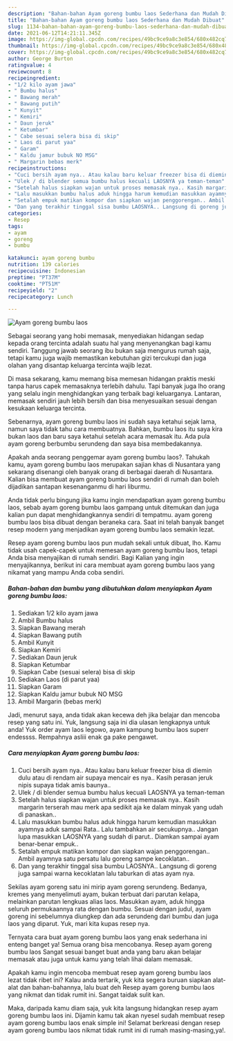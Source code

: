 ```yaml
---
description: "Bahan-bahan Ayam goreng bumbu laos Sederhana dan Mudah Dibuat"
title: "Bahan-bahan Ayam goreng bumbu laos Sederhana dan Mudah Dibuat"
slug: 1134-bahan-bahan-ayam-goreng-bumbu-laos-sederhana-dan-mudah-dibuat
date: 2021-06-12T14:21:11.345Z
image: https://img-global.cpcdn.com/recipes/49bc9ce9a8c3e854/680x482cq70/ayam-goreng-bumbu-laos-foto-resep-utama.jpg
thumbnail: https://img-global.cpcdn.com/recipes/49bc9ce9a8c3e854/680x482cq70/ayam-goreng-bumbu-laos-foto-resep-utama.jpg
cover: https://img-global.cpcdn.com/recipes/49bc9ce9a8c3e854/680x482cq70/ayam-goreng-bumbu-laos-foto-resep-utama.jpg
author: George Burton
ratingvalue: 4
reviewcount: 8
recipeingredient:
- "1/2 kilo ayam jawa"
- " Bumbu halus"
- " Bawang merah"
- " Bawang putih"
- " Kunyit"
- " Kemiri"
- " Daun jeruk"
- " Ketumbar"
- " Cabe sesuai selera bisa di skip"
- " Laos di parut yaa"
- " Garam"
- " Kaldu jamur bubuk NO MSG"
- " Margarin bebas merk"
recipeinstructions:
- "Cuci bersih ayam nya.. Atau kalau baru keluar freezer bisa di diemin dulu atau di rendam air supaya mencair es nya.. Kasih perasan jeruk nipis supaya tidak amis baunya.."
- "Ulek / di blender semua bumbu halus kecuali LAOSNYA ya teman-teman"
- "Setelah halus siapkan wajan untuk proses memasak nya.. Kasih margarin terserah mau merk apa sedikit aja ke dalam minyak yang udah di panaskan.."
- "Lalu masukkan bumbu halus aduk hingga harum kemudian masukkan ayamnya aduk sampai Rata.. Lalu tambahkan air secukupnya.. Jangan lupa masukkan LAOSNYA yang sudah di parut.. Diamkan sampai ayam benar-benar empuk.."
- "Setalah empuk matikan kompor dan siapkan wajan penggorengan.. Ambil ayamnya satu persatu lalu goreng sampe kecoklatan.."
- "Dan yang terakhir tinggal sisa bumbu LAOSNYA.. Langsung di goreng juga sampai warna kecoklatan lalu taburkan di atas ayam nya."
categories:
- Resep
tags:
- ayam
- goreng
- bumbu

katakunci: ayam goreng bumbu 
nutrition: 139 calories
recipecuisine: Indonesian
preptime: "PT37M"
cooktime: "PT51M"
recipeyield: "2"
recipecategory: Lunch

---
```



![Ayam goreng bumbu laos](https://img-global.cpcdn.com/recipes/49bc9ce9a8c3e854/680x482cq70/ayam-goreng-bumbu-laos-foto-resep-utama.jpg)

Sebagai seorang yang hobi memasak, menyediakan hidangan sedap kepada orang tercinta adalah suatu hal yang menyenangkan bagi kamu sendiri. Tanggung jawab seorang ibu bukan saja mengurus rumah saja, tetapi kamu juga wajib memastikan kebutuhan gizi tercukupi dan juga olahan yang disantap keluarga tercinta wajib lezat.

Di masa  sekarang, kamu memang bisa memesan hidangan praktis meski tanpa harus capek memasaknya terlebih dahulu. Tapi banyak juga lho orang yang selalu ingin menghidangkan yang terbaik bagi keluarganya. Lantaran, memasak sendiri jauh lebih bersih dan bisa menyesuaikan sesuai dengan kesukaan keluarga tercinta. 

Sebenarnya, ayam goreng bumbu laos ini sudah saya ketahui sejak lama, namun saya tidak tahu cara membuatnya. Bahkan, bumbu laos itu saya kira bukan laos dan baru saya ketahui setelah acara memasak itu. Ada pula ayam goreng berbumbu serundeng dan saya bisa membedakannya.

Apakah anda seorang penggemar ayam goreng bumbu laos?. Tahukah kamu, ayam goreng bumbu laos merupakan sajian khas di Nusantara yang sekarang disenangi oleh banyak orang di berbagai daerah di Nusantara. Kalian bisa membuat ayam goreng bumbu laos sendiri di rumah dan boleh dijadikan santapan kesenanganmu di hari liburmu.

Anda tidak perlu bingung jika kamu ingin mendapatkan ayam goreng bumbu laos, sebab ayam goreng bumbu laos gampang untuk ditemukan dan juga kalian pun dapat menghidangkannya sendiri di tempatmu. ayam goreng bumbu laos bisa dibuat dengan beraneka cara. Saat ini telah banyak banget resep modern yang menjadikan ayam goreng bumbu laos semakin lezat.

Resep ayam goreng bumbu laos pun mudah sekali untuk dibuat, lho. Kamu tidak usah capek-capek untuk memesan ayam goreng bumbu laos, tetapi Anda bisa menyajikan di rumah sendiri. Bagi Kalian yang ingin menyajikannya, berikut ini cara membuat ayam goreng bumbu laos yang nikamat yang mampu Anda coba sendiri.

<!--inarticleads1-->

##### Bahan-bahan dan bumbu yang dibutuhkan dalam menyiapkan Ayam goreng bumbu laos:

1. Sediakan 1/2 kilo ayam jawa
1. Ambil  Bumbu halus
1. Siapkan  Bawang merah
1. Siapkan  Bawang putih
1. Ambil  Kunyit
1. Siapkan  Kemiri
1. Sediakan  Daun jeruk
1. Siapkan  Ketumbar
1. Siapkan  Cabe (sesuai selera) bisa di skip
1. Sediakan  Laos (di parut yaa)
1. Siapkan  Garam
1. Siapkan  Kaldu jamur bubuk NO MSG
1. Ambil  Margarin (bebas merk)


Jadi, menurut saya, anda tidak akan kecewa deh jika belajar dan mencoba resep yang satu ini. Yuk, langsung saja ini dia ulasan lengkapnya untuk anda! Yuk order ayam laos legowo, ayam kampung bumbu laos superr endessss. Rempahnya asliii enak ga pake pengawet. 

<!--inarticleads2-->

##### Cara menyiapkan Ayam goreng bumbu laos:

1. Cuci bersih ayam nya.. Atau kalau baru keluar freezer bisa di diemin dulu atau di rendam air supaya mencair es nya.. Kasih perasan jeruk nipis supaya tidak amis baunya..
1. Ulek / di blender semua bumbu halus kecuali LAOSNYA ya teman-teman
1. Setelah halus siapkan wajan untuk proses memasak nya.. Kasih margarin terserah mau merk apa sedikit aja ke dalam minyak yang udah di panaskan..
1. Lalu masukkan bumbu halus aduk hingga harum kemudian masukkan ayamnya aduk sampai Rata.. Lalu tambahkan air secukupnya.. Jangan lupa masukkan LAOSNYA yang sudah di parut.. Diamkan sampai ayam benar-benar empuk..
1. Setalah empuk matikan kompor dan siapkan wajan penggorengan.. Ambil ayamnya satu persatu lalu goreng sampe kecoklatan..
1. Dan yang terakhir tinggal sisa bumbu LAOSNYA.. Langsung di goreng juga sampai warna kecoklatan lalu taburkan di atas ayam nya.


Sekilas ayam goreng satu ini mirip ayam goreng serundeng. Bedanya, kremes yang menyelimuti ayam, bukan terbuat dari parutan kelapa, melainkan parutan lengkuas alias laos. Masukkan ayam, aduk hingga seluruh permukaannya rata dengan bumbu. Sesuai dengan judul, ayam goreng ini sebelumnya diungkep dan ada serundeng dari bumbu dan juga laos yang diparut. Yuk, mari kita kupas resep nya. 

Ternyata cara buat ayam goreng bumbu laos yang enak sederhana ini enteng banget ya! Semua orang bisa mencobanya. Resep ayam goreng bumbu laos Sangat sesuai banget buat anda yang baru akan belajar memasak atau juga untuk kamu yang telah lihai dalam memasak.

Apakah kamu ingin mencoba membuat resep ayam goreng bumbu laos lezat tidak ribet ini? Kalau anda tertarik, yuk kita segera buruan siapkan alat-alat dan bahan-bahannya, lalu buat deh Resep ayam goreng bumbu laos yang nikmat dan tidak rumit ini. Sangat taidak sulit kan. 

Maka, daripada kamu diam saja, yuk kita langsung hidangkan resep ayam goreng bumbu laos ini. Dijamin kamu tak akan nyesel sudah membuat resep ayam goreng bumbu laos enak simple ini! Selamat berkreasi dengan resep ayam goreng bumbu laos nikmat tidak rumit ini di rumah masing-masing,ya!.

